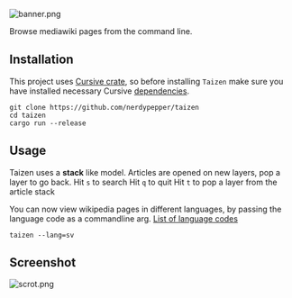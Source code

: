 ![banner.png](https://0x0.st/sVMH.png)

Browse mediawiki pages from the command line.

## Installation
This project uses [Cursive crate](https://github.com/gyscos/Cursive), so before installing `Taizen`
make sure you have installed necessary Cursive [dependencies](https://github.com/gyscos/Cursive/wiki/Install-ncurses).

```shell
git clone https://github.com/nerdypepper/taizen
cd taizen
cargo run --release
```

## Usage

Taizen uses a **stack** like model.
Articles are opened on new layers, pop a layer to go back.
Hit `s` to search
Hit `q` to quit
Hit `t` to pop a layer from the article stack

You can now view wikipedia pages in different languages, by passing the
language code as a commandline arg.
[List of language codes](https://en.wikipedia.org/wiki/List_of_Wikipedias#Detailed_list)

```
taizen --lang=sv
```


## Screenshot

![scrot.png](https://0x0.st/sVXt.png)
